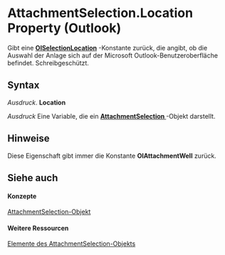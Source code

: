 
# AttachmentSelection.Location Property (Outlook)

Gibt eine  **[OlSelectionLocation](a13e3915-09a1-5130-42b9-caf3fb25c514.md)** -Konstante zurück, die angibt, ob die Auswahl der Anlage sich auf der Microsoft Outlook-Benutzeroberfläche befindet. Schreibgeschützt.


## Syntax

 _Ausdruck_. **Location**

 _Ausdruck_ Eine Variable, die ein **[AttachmentSelection ](398cf106-a904-9048-e627-e47aaadf1105.md)** -Objekt darstellt.


## Hinweise

Diese Eigenschaft gibt immer die Konstante  **OlAttachmentWell** zurück.


## Siehe auch


#### Konzepte


[AttachmentSelection-Objekt](398cf106-a904-9048-e627-e47aaadf1105.md)
#### Weitere Ressourcen


[Elemente des AttachmentSelection-Objekts](http://msdn.microsoft.com/library/98212826-8a87-665c-2a38-e232974b904b%28Office.15%29.aspx)